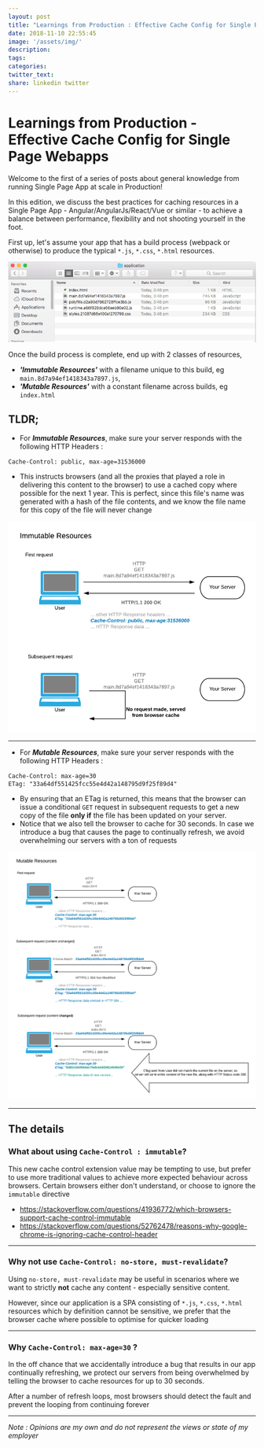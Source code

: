 ```yaml
---
layout: post
title: "Learnings from Production : Effective Cache Config for Single Page Webapps"
date: 2018-11-10 22:55:45
image: '/assets/img/'
description:
tags:
categories:
twitter_text:
share: linkedin twitter
---
```


# Learnings from Production - Effective Cache Config for Single Page Webapps



Welcome to the first of a series of posts about general knowledge from running Single Page App at scale in Production!



In this edition, we discuss the best practices for caching resources in a Single Page App - Angular/AngularJs/React/Vue or similar - to achieve a balance between performance, flexibility and not shooting yourself in the foot.



First up, let's assume your app that has a build process (webpack or otherwise) to produce the typical `*.js`, `*.css`, `*.html` resources.



![Alt text](https://raw.githubusercontent.com/kennychua/kennychua.github.io/master/assets/img/caching_file_layout.png)


Once the build process is complete, end up with 2 classes of resources,

- ***'Immutable Resources'*** with a filename unique to this build, eg `main.8d7a94ef1418343a7897.js`,
- ***'Mutable Resources'*** with a constant filename across builds, eg `index.html`

## TLDR; 
- For ***Immutable Resources***, make sure your server responds with the following HTTP Headers : 
```
Cache-Control: public, max-age=31536000
```
- This instructs browsers (and all the proxies that played a role in delivering this content to the browser) to use a cached copy where possible for the next 1 year. This is perfect, since this file's name was generated with a hash of the file contents, and we know the file name for this copy of the file will never change

![immutable resources caching](https://raw.githubusercontent.com/kennychua/kennychua.github.io/master/assets/img/caching%20-%20Immutable%20Resources.png)

--------------

- For ***Mutable Resources***, make sure your server responds with the following HTTP Headers : 

```
Cache-Control: max-age=30
ETag: "33a64df551425fcc55e4d42a148795d9f25f89d4"
```
- By ensuring that an ETag is returned, this means that the browser can issue a conditional `GET` request in subsequent requests to get a new copy of the file **only if** the file has been updated on your server.
- Notice that we also tell the browser to cache for 30 seconds. In case we introduce a bug that causes the page to continually refresh, we avoid overwhelming our servers with a ton of requests

![mutable resources caching](https://raw.githubusercontent.com/kennychua/kennychua.github.io/master/assets/img/caching%20-%20Mutable%20Resources.png)

------------------

## The details
### What about using `Cache-Control : immutable`?

This new cache control extension value may be tempting to use, but prefer to use more traditional values to achieve more expected behaviour across browsers. 
Certain browsers either don't understand, or choose to ignore the `immutable` directive
- https://stackoverflow.com/questions/41936772/which-browsers-support-cache-control-immutable
- https://stackoverflow.com/questions/52762478/reasons-why-google-chrome-is-ignoring-cache-control-header

------------

### Why not use `Cache-Control: no-store, must-revalidate`?
Using `no-store, must-revalidate` may be useful in scenarios where we want to strictly **not** cache any content - especially sensitive content.

However, since our application is a SPA consisting of `*.js`, `*.css`, `*.html` resources which by definition cannot be sensitive, we prefer that the browser cache where possible to optimise for quicker loading

-------------

### Why `Cache-Control: max-age=30` ?
In the off chance that we accidentally introduce a bug that results in our app continually refreshing, we protect our servers from being overwhelmed by telling the browser to cache resources for up to 30 seconds.

After a number of refresh loops, most browsers should detect the fault and prevent the looping from continuing forever

-------------



*Note : Opinions are my own and do not represent the views or state of my employer*


